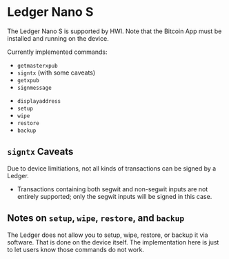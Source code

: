 # Ledger Nano S

The Ledger Nano S is supported by HWI.
Note that the Bitcoin App must be installed and running on the device.

Currently implemented commands:

* `getmasterxpub`
* `signtx` (with some caveats)
* `getxpub`
* `signmessage`
- `displayaddress`
- `setup`
- `wipe`
- `restore`
- `backup`

## `signtx` Caveats

Due to device limitiations, not all kinds of transactions can be signed by a Ledger. 

* Transactions containing both segwit and non-segwit inputs are not entirely supported; only the segwit inputs will be signed in this case.

## Notes on `setup`, `wipe`, `restore`, and `backup`

The Ledger does not allow you to setup, wipe, restore, or backup it via software. That is done on the device itself. The implementation here is just to let users know those commands do not work.
